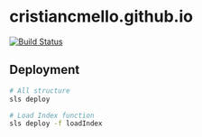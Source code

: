 # cristiancmello.github.io

[![Build Status](https://travis-ci.org/cristiancmello/cristiancmello.github.io.svg?branch=master)](https://travis-ci.org/cristiancmello/cristiancmello.github.io)

## Deployment

```sh
# All structure
sls deploy

# Load Index function
sls deploy -f loadIndex
```
